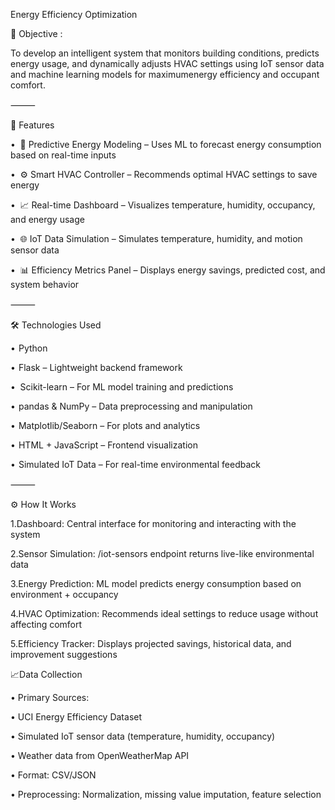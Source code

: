 Energy Efficiency Optimization


🎯 Objective :
 
  To develop an intelligent system that monitors building conditions, predicts energy usage, and dynamically adjusts HVAC settings using IoT sensor data and machine learning models for maximumenergy efficiency and occupant comfort.

⸻

🚀 Features


•   🔄 Predictive Energy Modeling – Uses ML to forecast energy consumption based on real-time inputs

•   ⚙️ Smart HVAC Controller – Recommends optimal HVAC settings to save energy

•   📈 Real-time Dashboard – Visualizes temperature, humidity, occupancy, and energy usage

•   🌐 IoT Data Simulation – Simulates temperature, humidity, and motion sensor data

•   📊 Efficiency Metrics Panel – Displays energy savings, predicted cost, and system behavior

⸻

🛠️ Technologies Used


•  Python

•  Flask – Lightweight backend framework

•   Scikit-learn – For ML model training and predictions

•  pandas & NumPy – Data preprocessing and manipulation

•  Matplotlib/Seaborn – For plots and analytics

•  HTML + JavaScript – Frontend visualization

•  Simulated IoT Data – For real-time environmental feedback

⸻

⚙️ How It Works


1.Dashboard: Central interface for monitoring and interacting with the system
 
2.Sensor Simulation: /iot-sensors endpoint returns live-like environmental data
 
3.Energy Prediction: ML model predicts energy consumption based on environment + occupancy
 
4.HVAC Optimization: Recommends ideal settings to reduce usage without affecting comfort
 
5.Efficiency Tracker: Displays projected savings, historical data, and improvement suggestions


📈Data Collection


• Primary Sources:
 
• UCI Energy Efficiency Dataset
 
• Simulated IoT sensor data (temperature, humidity, occupancy)
 
• Weather data from OpenWeatherMap API
 
• Format: CSV/JSON
 
• Preprocessing: Normalization, missing value imputation, feature selection

